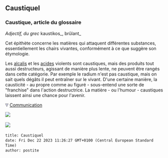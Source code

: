 ## Caustiquel
### Caustique, article du glossaire
 _Adjectif, du grec_ kaustikos_, brûlant_

Cet épithète concerne les matières qui attaquent différentes substances, essentiellement les chairs vivantes, conformément à ce que suggère son étymologie.

Les [alcalis](alcalin.html) et les [acides](acides.html) violents sont caustiques, mais des produits tout aussi destructeurs, agissant de manière plus lente, ne peuvent être rangés dans cette catégorie. Par exemple le radium n'est pas caustique, mais on sait quels dégâts il peut entraîner sur le vivant. D'une certaine manière, la causticité - au propre comme au figuré - sous-entend une sorte de "franchise" dans l'action destructrice. La matière - ou l'humour - caustiques laissent ainsi une chance pour l'avenir.



![](images/flechebas.gif) [Communication](http://www.artrealite.com/annonceurs.htm) 

[![](https://cbonvin.fr/sites/regie.artrealite.com/visuels/campagne1.png)](index-2.html#20131014)

![](https://cbonvin.fr/sites/regie.artrealite.com/visuels/campagne2.png)
```
title: Caustiquel
date: Fri Dec 22 2023 11:26:27 GMT+0100 (Central European Standard Time)
author: postite
```
